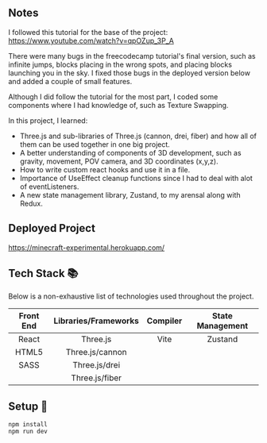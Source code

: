 ## Notes

I followed this tutorial for the base of the project: https://www.youtube.com/watch?v=qpOZup_3P_A </br>

There were many bugs in the freecodecamp tutorial's final version, such as infinite jumps, blocks placing in the wrong spots, and placing blocks launching you in the sky. I fixed those bugs in the deployed version below and added a couple of small features. </br>

Although I did follow the tutorial for the most part, I coded some components where I had knowledge of, such as Texture Swapping. <br/>

In this project, I learned:

- Three.js and sub-libraries of Three.js (cannon, drei, fiber) and how all of them can be used together in one big project.
- A better understanding of components of 3D development, such as gravity, movement, POV camera, and 3D coordinates (x,y,z).
- How to write custom react hooks and use it in a file.
- Importance of UseEffect cleanup functions since I had to deal with alot of eventListeners.
- A new state management library, Zustand, to my arensal along with Redux.

## Deployed Project

https://minecraft-experimental.herokuapp.com/

## Tech Stack :books:

Below is a non-exhaustive list of technologies used throughout the project.

| Front End | Libraries/Frameworks | Compiler | State Management |
| :-------: | :------------------: | :------: | :--------------: |
|   React   |       Three.js       |   Vite   |     Zustand      |
|   HTML5   |   Three.js/cannon    |          |                  |
|   SASS    |    Three.js/drei     |          |                  |
|           |    Three.js/fiber    |          |                  |

## Setup :rocket:

```
npm install
npm run dev
```

